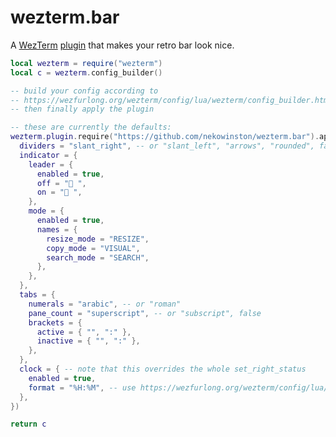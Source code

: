 # wezterm.bar

A [WezTerm](https://wezfurlong.org/wezterm/) [plugin](https://github.com/wez/wezterm/commit/e4ae8a844d8feaa43e1de34c5cc8b4f07ce525dd)
that makes your retro bar look nice.

```lua
local wezterm = require("wezterm")
local c = wezterm.config_builder()

-- build your config according to
-- https://wezfurlong.org/wezterm/config/lua/wezterm/config_builder.html
-- then finally apply the plugin

-- these are currently the defaults:
wezterm.plugin.require("https://github.com/nekowinston/wezterm.bar").apply_to_config(c, {
  dividers = "slant_right", -- or "slant_left", "arrows", "rounded", false
  indicator = {
    leader = {
      enabled = true,
      off = " ",
      on = " ",
    },
    mode = {
      enabled = true,
      names = {
        resize_mode = "RESIZE",
        copy_mode = "VISUAL",
        search_mode = "SEARCH",
      },
    },
  },
  tabs = {
    numerals = "arabic", -- or "roman"
    pane_count = "superscript", -- or "subscript", false
    brackets = {
      active = { "", ":" },
      inactive = { "", ":" },
    },
  },
  clock = { -- note that this overrides the whole set_right_status
    enabled = true,
    format = "%H:%M", -- use https://wezfurlong.org/wezterm/config/lua/wezterm.time/Time/format.html
  },
})

return c
```
